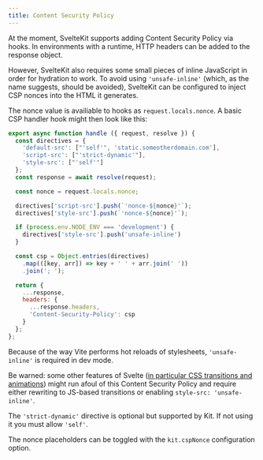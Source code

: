 ```yaml
---
title: Content Security Policy
---
```


At the moment, SvelteKit supports adding Content Security Policy via hooks. In environments with a runtime, HTTP headers can be added to the response object.

However, SvelteKit also requires some small pieces of inline JavaScript in order for hydration to work. To avoid using `'unsafe-inline'` (which, as the name suggests, should be avoided), SvelteKit can be configured to inject CSP nonces into the HTML it generates.

The nonce value is availiable to hooks as `request.locals.nonce`. A basic CSP handler hook might then look like this:

```javascript
export async function handle ({ request, resolve }) {
  const directives = {
    'default-src': ["'self'", 'static.someotherdomain.com'],
    'script-src': ["'strict-dynamic'"],
    'style-src': ["'self'"]
  };
  const response = await resolve(request);

  const nonce = request.locals.nonce;

  directives['script-src'].push(`'nonce-${nonce}'`);
  directives['style-src'].push(`'nonce-${nonce}'`);

  if (process.env.NODE_ENV === 'development') {
    directives['style-src'].push('unsafe-inline')
  }

  const csp = Object.entries(directives)
    .map(([key, arr]) => key + ' ' + arr.join(' '))
    .join('; ');

  return {
    ...response,
    headers: {
      ...response.headers,
      'Content-Security-Policy': csp
    }
  };
};
```

Because of the way Vite performs hot reloads of stylesheets, `'unsafe-inline'` is required in dev mode.

Be warned: some other features of Svelte ([in particular CSS transitions and animations](https://github.com/sveltejs/svelte/issues/6662)) might run afoul of this Content Security Policy and require either rewriting to JS-based transitions or enabling `style-src: 'unsafe-inline'`.

The `'strict-dynamic'` directive is optional but supported by Kit. If not using it you must allow `'self'`.

The nonce placeholders can be toggled with the `kit.cspNonce` configuration option.
